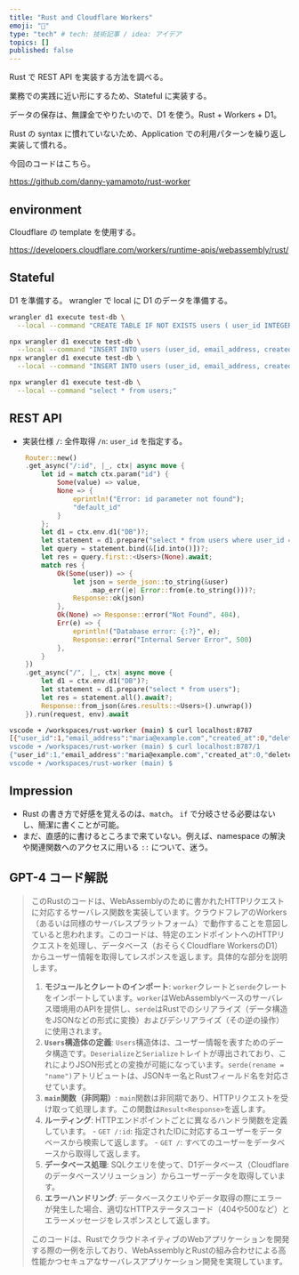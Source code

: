 ```yaml
---
title: "Rust and Cloudflare Workers"
emoji: "🦁"
type: "tech" # tech: 技術記事 / idea: アイデア
topics: []
published: false
---
```

Rust で REST API を実装する方法を調べる。

業務での実践に近い形にするため、Stateful に実装する。

データの保存は、無課金でやりたいので、D1 を使う。Rust + Workers + D1。

Rust の syntax に慣れていないため、Application での利用パターンを繰り返し実装して慣れる。

今回のコードはこちら。

https://github.com/danny-yamamoto/rust-worker

## environment
Cloudflare の template を使用する。

https://developers.cloudflare.com/workers/runtime-apis/webassembly/rust/

## Stateful
D1 を準備する。
wrangler で local に D1 のデータを準備する。

```bash
wrangler d1 execute test-db \
  --local --command "CREATE TABLE IF NOT EXISTS users ( user_id INTEGER PRIMARY KEY, email_address TEXT, created_at INTEGER, deleted INTEGER, settings TEXT);"

npx wrangler d1 execute test-db \
  --local --command "INSERT INTO users (user_id, email_address, created_at, deleted, settings) VALUES (1, 'maria@example.com', 0, 0, '');"
npx wrangler d1 execute test-db \
  --local --command "INSERT INTO users (user_id, email_address, created_at, deleted, settings) VALUES (999, 'admin@example.com', 0, 0, '');"

npx wrangler d1 execute test-db \
  --local --command "select * from users;"
```

## REST API
* 実装仕様
`/`: 全件取得
`/n`: `user_id` を指定する。

```rust
    Router::new()
    .get_async("/:id", |_, ctx| async move {
        let id = match ctx.param("id") {
            Some(value) => value,
            None => {
                eprintln!("Error: id parameter not found");
                "default_id"
            }
        };
        let d1 = ctx.env.d1("DB")?;
        let statement = d1.prepare("select * from users where user_id = ?1");
        let query = statement.bind(&[id.into()])?;
        let res = query.first::<Users>(None).await;
        match res {
            Ok(Some(user)) => {
                let json = serde_json::to_string(&user)
                    .map_err(|e| Error::from(e.to_string()))?;
                Response::ok(json)
            },
            Ok(None) => Response::error("Not Found", 404),
            Err(e) => {
                eprintln!("Database error: {:?}", e);
                Response::error("Internal Server Error", 500)
            },
        }
    })
    .get_async("/", |_, ctx| async move {
        let d1 = ctx.env.d1("DB")?;
        let statement = d1.prepare("select * from users");
        let res = statement.all().await?;
        Response::from_json(&res.results::<Users>().unwrap())
    }).run(request, env).await
```

```bash
vscode ➜ /workspaces/rust-worker (main) $ curl localhost:8787
[{"user_id":1,"email_address":"maria@example.com","created_at":0,"deleted":0,"settings":""},{"user_id":999,"email_address":"admin@example.com","created_at":0,"deleted":0,"settings":"
vscode ➜ /workspaces/rust-worker (main) $ curl localhost:8787/1
{"user_id":1,"email_address":"maria@example.com","created_at":0,"deleted":0,"settings":""}
vscode ➜ /workspaces/rust-worker (main) $ 
```

## Impression
- Rust の書き方で好感を覚えるのは、`match`。
`if` で分岐させる必要はないし、簡潔に書くことが可能。
- まだ、直感的に書けるところまで来ていない。例えば、namespace の解決や関連関数へのアクセスに用いる `::` について、迷う。

## GPT-4 コード解説
> このRustのコードは、WebAssemblyのために書かれたHTTPリクエストに対応するサーバレス関数を実装しています。クラウドフレアのWorkers（あるいは同様のサーバレスプラットフォーム）で動作することを意図していると思われます。このコードは、特定のエンドポイントへのHTTPリクエストを処理し、データベース（おそらくCloudflare WorkersのD1）からユーザー情報を取得してレスポンスを返します。具体的な部分を説明します。
> 1. **モジュールとクレートのインポート**:
    `worker`クレートと`serde`クレートをインポートしています。`worker`はWebAssemblyベースのサーバレス環境用のAPIを提供し、`serde`はRustでのシリアライズ（データ構造をJSONなどの形式に変換）およびデシリアライズ（その逆の操作）に使用されます。
> 1. **`Users`構造体の定義**:
    `Users`構造体は、ユーザー情報を表すためのデータ構造です。`Deserialize`と`Serialize`トレイトが導出されており、これによりJSON形式との変換が可能になっています。`serde(rename = "name")`アトリビュートは、JSONキー名とRustフィールド名を対応させています。
> 1. **`main`関数（非同期）**:
    `main`関数は非同期であり、HTTPリクエストを受け取って処理します。この関数は`Result<Response>`を返します。
> 1. **ルーティング**:
    HTTPエンドポイントごとに異なるハンドラ関数を定義しています。
    - `GET /:id`: 指定されたIDに対応するユーザーをデータベースから検索して返します。
    - `GET /`: すべてのユーザーをデータベースから取得して返します。
> 1. **データベース処理**:
    SQLクエリを使って、D1データベース（Cloudflareのデータベースソリューション）からユーザーデータを取得しています。
> 1. **エラーハンドリング**:
    データベースクエリやデータ取得の際にエラーが発生した場合、適切なHTTPステータスコード（404や500など）とエラーメッセージをレスポンスとして返します。
>
> このコードは、RustでクラウドネイティブのWebアプリケーションを開発する際の一例を示しており、WebAssemblyとRustの組み合わせによる高性能かつセキュアなサーバレスアプリケーション開発を実現しています。